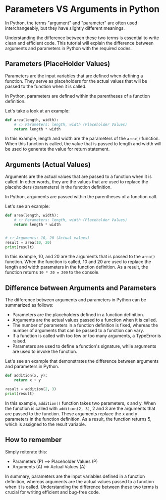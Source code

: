 # Parameters VS Arguments in Python

In Python, the terms "argument" and "parameter" are often used interchangeably, but they have slightly different meanings.

Understanding the difference between these two terms is essential to write clean and efficient code. This tutorial will explain the difference between arguments and parameters in Python with the required codes.

## Parameters (PlaceHolder Values)

Parameters are the input variables that are defined when defining a function. They serve as placeholders for the actual values that will be passed to the function when it is called.

In Python, parameters are defined within the parentheses of a function definition.

Let's take a look at an example:

```python
def area(length, width):
    # 👉 Parameters: length, width (Placeholder Values)
    return length * width
```

In this example, length and width are the parameters of the `area()` function. When this function is called, the value that is passed to length and width will be used to generate the value for return statement.

## Arguments (Actual Values)

Arguments are the actual values that are passed to a function when it is called. In other words, they are the values that are used to replace the placeholders (parameters) in the function definition.

In Python, arguments are passed within the parentheses of a function call.

Let's see an example:

```python
def area(length, width):
    # 👉 Parameters: length, width (Placeholder Values)
    return length * width


# 👉 Arguments: 10, 20 (Actual values)
result = area(10, 20)
print(result)
```

In this example, 10, and 20 are the arguments that is passed to the `area()` function. When the function is called, 10 and 20 are used to replace the length and width parameters in the function definition. As a result, the function returns `10 * 20 = 200` to the console.

## Difference between Arguments and Parameters

The difference between arguments and parameters in Python can be summarized as follows:

- Parameters are the placeholders defined in a function definition.
- Arguments are the actual values passed to a function when it is called.
- The number of parameters in a function definition is fixed, whereas the number of arguments that can be passed to a function can vary.
- If a function is called with too few or too many arguments, a TypeError is raised.
- Parameters are used to define a function's signature, while arguments are used to invoke the function.

Let's see an example that demonstrates the difference between arguments and parameters in Python.

```python
def addition(x, y):
    return x + y

result = addition(2, 3)
print(result)
```

In this example, `addition()` function takes two parameters, x and y. When the function is called with `addition(2, 3)`, 2 and 3 are the arguments that are passed to the function. These arguments replace the x and y parameters in the function definition. As a result, the function returns 5, which is assigned to the result variable.

## How to remember

Simply reiterate this:

- Parameters (P) ==> Placeholder Values (P)
- Arguments (A) ==> Actual Values (A)

In summary, parameters are the input variables defined in a function definition, whereas arguments are the actual values passed to a function when it is called. Understanding the difference between these two terms is crucial for writing efficient and bug-free code.
